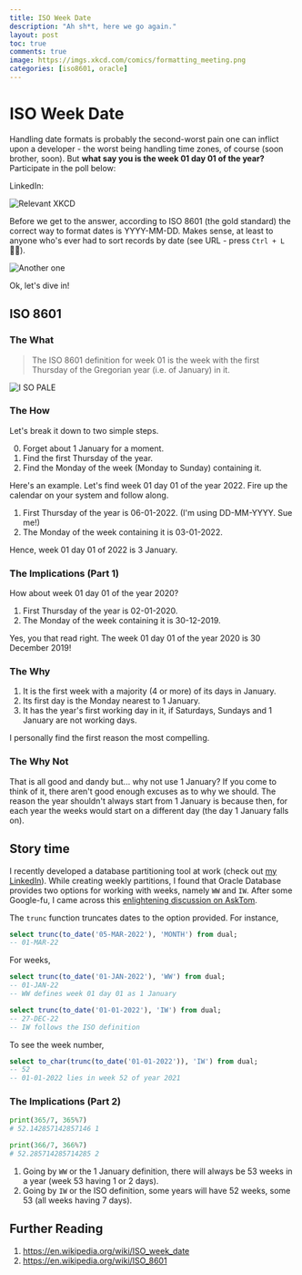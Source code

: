 ```yaml
---
title: ISO Week Date
description: "Ah sh*t, here we go again."
layout: post
toc: true
comments: true
image: https://imgs.xkcd.com/comics/formatting_meeting.png
categories: [iso8601, oracle]
---
```

# ISO Week Date

Handling date formats is probably the second-worst pain one can inflict upon a developer - the worst being handling time zones, of course (soon brother, soon). But **what say you is the week 01 day 01 of the year?** Participate in the poll below:

LinkedIn:  

<!-- TODO: Twitter -->

![](https://imgs.xkcd.com/comics/formatting_meeting.png "Relevant XKCD")

Before we get to the answer, according to ISO 8601 (the gold standard) the correct way to format dates is YYYY-MM-DD. Makes sense, at least to anyone who's ever had to sort records by date (see URL - press `Ctrl + L` 🎅🏿).

![](https://imgs.xkcd.com/comics/iso_8601.png "Another one")

Ok, let's dive in!

## ISO 8601

### The What

> The ISO 8601 definition for week 01 is the week with the first Thursday of the Gregorian year (i.e. of January) in it.

![](https://c.tenor.com/xdOS4KcgiuwAAAAC/pale-tv.gif "I SO PALE")

### The How

Let's break it down to two simple steps.

<ol start="0">
  <li>Forget about 1 January for a moment.</li>
  <li>Find the first Thursday of the year.</li>
  <li>Find the Monday of the week (Monday to Sunday) containing it.</li>
</ol>

Here's an example. Let's find week 01 day 01 of the year 2022. Fire up the calendar on your system and follow along.

1. First Thursday of the year is 06-01-2022. (I'm using DD-MM-YYYY. Sue me!)
2. The Monday of the week containing it is 03-01-2022.

Hence, week 01 day 01 of 2022 is 3 January.

### The Implications (Part 1)

How about week 01 day 01 of the year 2020?

1. First Thursday of the year is 02-01-2020.
2. The Monday of the week containing it is 30-12-2019.

Yes, you that read right. The week 01 day 01 of the year 2020 is 30 December 2019!

### The Why

1. It is the first week with a majority (4 or more) of its days in January.
2. Its first day is the Monday nearest to 1 January.
3. It has the year's first working day in it, if Saturdays, Sundays and 1 January are not working days.

I personally find the first reason the most compelling.

### The Why Not

That is all good and dandy but... why not use 1 January? If you come to think of it, there aren't good enough excuses as to why we should. 
The reason the year shouldn't always start from 1 January is because then, for each year the weeks would start on a different day (the day 1 January falls on). 

## Story time

I recently developed a database partitioning tool at work (check out [my LinkedIn](https://www.linkedin.com/in/shantam-maheshwari/)). While creating weekly partitions, I found that Oracle Database provides two options for working with weeks, namely `WW` and `IW`. After some Google-fu, I came across this [enlightening discussion on AskTom](https://asktom.oracle.com/pls/apex/asktom.search?tag=week-of-year-in-sql-confusing).

The `trunc` function truncates dates to the option provided. For instance,
```sql
select trunc(to_date('05-MAR-2022'), 'MONTH') from dual;
-- 01-MAR-22
```

For weeks,
```sql
select trunc(to_date('01-JAN-2022'), 'WW') from dual;
-- 01-JAN-22
-- WW defines week 01 day 01 as 1 January

select trunc(to_date('01-01-2022'), 'IW') from dual;
-- 27-DEC-22
-- IW follows the ISO definition
```

To see the week number,
```sql
select to_char(trunc(to_date('01-01-2022')), 'IW') from dual;
-- 52
-- 01-01-2022 lies in week 52 of year 2021
```

### The Implications (Part 2)

```python
print(365/7, 365%7)
# 52.142857142857146 1

print(366/7, 366%7)
# 52.285714285714285 2
```

1. Going by `WW` or the 1 January definition, there will always be 53 weeks in a year (week 53 having 1 or 2 days).
2. Going by `IW` or the ISO definition, some years will have 52 weeks, some 53 (all weeks having 7 days).

## Further Reading

1. <https://en.wikipedia.org/wiki/ISO_week_date>
2. <https://en.wikipedia.org/wiki/ISO_8601>

